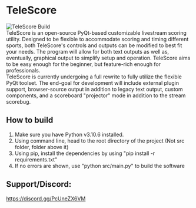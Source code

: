 # TeleScore
![TeleScore Build](https://github.com/JumpShot-Interactive/TeleScore/actions/workflows/python-app.yml/badge.svg)</br>
TeleScore is an open-source PyQt-based customizable livestream scoring utility. Designed to be flexible to accommodate scoring and timing different sports, both TeleScore's controls and outputs can be modified to best fit your needs. The program will allow for both text outputs as well as, eventually, graphical output to simplify setup and operation. TeleScore aims to be easy enough for the beginner, but feature-rich enough for professionals.  
TeleScore is currently undergoing a full rewrite to fully utilize the flexible PyQt toolset. The end-goal for development will include external plugin support, browser-source output in addition to legacy text output, custom components, and a scoreboard "projector" mode in addition to the stream scorebug.
## How to build
1. Make sure you have Python v3.10.6 installed.
2. Using command line, head to the root directory of the project (Not src folder, folder above it)
3. Using pip, install the dependencies by using "pip install -r requirements.txt"
4. If no errors are shown, use "python src/main.py" to build the software

## Support/Discord:
<a href="https://discord.gg/PcUneZX6VM">https://discord.gg/PcUneZX6VM</a>
